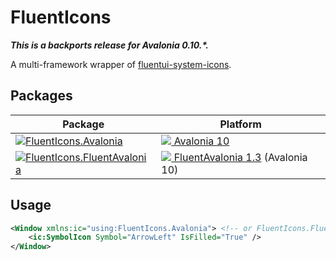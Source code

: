 # FluentIcons

**_This is a backports release for Avalonia 0.10.\*._**

A multi-framework wrapper of [fluentui-system-icons](https://github.com/microsoft/fluentui-system-icons).

## Packages

| Package                                                                                                                                                          | Platform                                                                                                                                                                            |
| ---------------------------------------------------------------------------------------------------------------------------------------------------------------- | ----------------------------------------------------------------------------------------------------------------------------------------------------------------------------------- |
| [![FluentIcons.Avalonia](https://badgen.net/badge/FluentIcons.Avalonia/v1.1.203)](https://www.nuget.org/packages/FluentIcons.Avalonia/1.1.203)                   | [![](https://cdn.jsdelivr.net/gh/davidxuang/FluentIcons@static/assets/avalonia.svg) Avalonia 10](https://www.nuget.org/packages/Avalonia/0.10.0)                                    |
| [![FluentIcons.FluentAvalonia](https://badgen.net/badge/FluentIcons.FluentAvalonia/v1.1.203)](https://www.nuget.org/packages/FluentIcons.FluentAvalonia/1.1.203) | [![](https://cdn.jsdelivr.net/gh/davidxuang/FluentIcons@static/assets/avalonia-fluent.svg) FluentAvalonia 1.3](https://www.nuget.org/packages/FluentAvaloniaUI/1.3.0) (Avalonia 10) |

## Usage

```xml
<Window xmlns:ic="using:FluentIcons.Avalonia"> <!-- or FluentIcons.FluentAvalonia / FluentIcons.WPF -->
    <ic:SymbolIcon Symbol="ArrowLeft" IsFilled="True" />
</Window>
```
